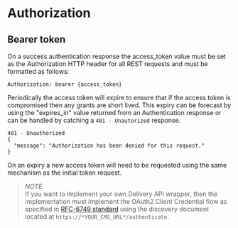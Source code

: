 # Authorization

## Bearer token

On a success authentication response the access_token value must be set as the Authorization HTTP header for all REST requests and must be formatted as follows:

```http
Authorization: bearer {access_token}
```

Periodically the access token will expire to ensure that if the access token is compromised then any grants are short lived. This expiry can be forecast by using the "expires_in" value returned from an Authentication response or can be handled by catching a `401 - Unautorized` response.

```http
401 - Unauthorized
{
  "message": "Authorization has been denied for this request."
}
```

On an expiry a new access token will need to be requested using the same mechanism as the initial token request.

>*NOTE*  
>If you want to implement your own Delivery API wrapper, then the implementation must implement the OAuth2 Client Credential flow as specified in [RFC-6749 standard](https://tools.ietf.org/html/rfc6749#section-4.4) using the discovery document located at `https://*YOUR_CMS_URL*/authenticate`.